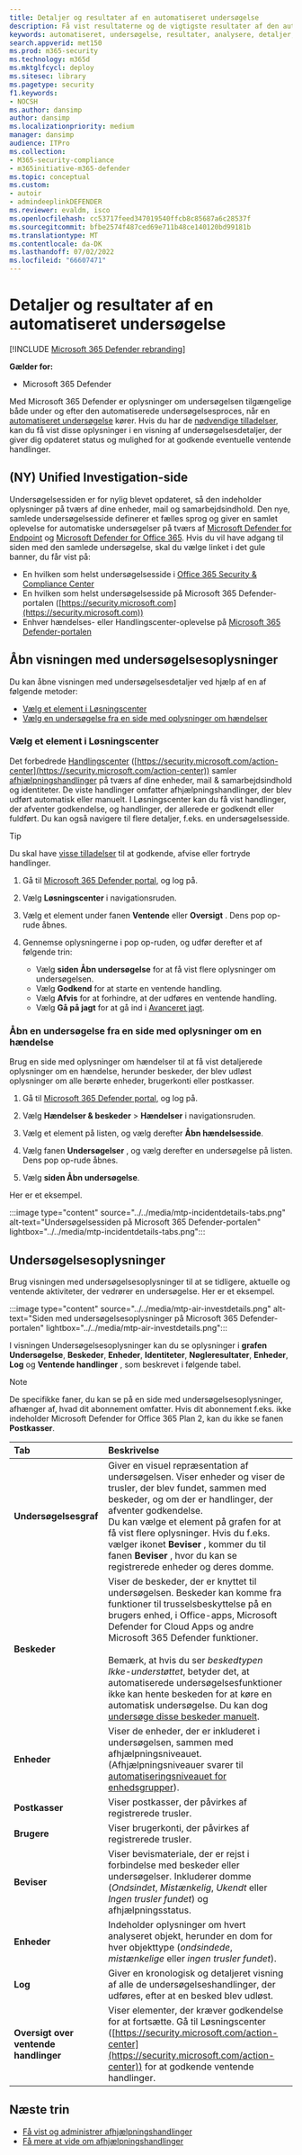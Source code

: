 ```yaml
---
title: Detaljer og resultater af en automatiseret undersøgelse
description: Få vist resultaterne og de vigtigste resultater af den automatiserede undersøgelse i Microsoft 365 Defender
keywords: automatiseret, undersøgelse, resultater, analysere, detaljer, afhjælpning, autoair
search.appverid: met150
ms.prod: m365-security
ms.technology: m365d
ms.mktglfcycl: deploy
ms.sitesec: library
ms.pagetype: security
f1.keywords:
- NOCSH
ms.author: dansimp
author: dansimp
ms.localizationpriority: medium
manager: dansimp
audience: ITPro
ms.collection:
- M365-security-compliance
- m365initiative-m365-defender
ms.topic: conceptual
ms.custom:
- autoir
- admindeeplinkDEFENDER
ms.reviewer: evaldm, isco
ms.openlocfilehash: cc53717feed347019540ffcb8c85687a6c28537f
ms.sourcegitcommit: bfbe2574f487ced69e711b48ce140120bd99181b
ms.translationtype: MT
ms.contentlocale: da-DK
ms.lasthandoff: 07/02/2022
ms.locfileid: "66607471"
---
```

# <a name="details-and-results-of-an-automated-investigation"></a>Detaljer og resultater af en automatiseret undersøgelse

[!INCLUDE [Microsoft 365 Defender rebranding](../includes/microsoft-defender.md)]

**Gælder for:**
- Microsoft 365 Defender

Med Microsoft 365 Defender er oplysninger om undersøgelsen tilgængelige både under og efter den automatiserede undersøgelsesproces, når en [automatiseret undersøgelse](m365d-autoir.md) kører. Hvis du har de [nødvendige tilladelser](m365d-action-center.md#required-permissions-for-action-center-tasks), kan du få vist disse oplysninger i en visning af undersøgelsesdetaljer, der giver dig opdateret status og mulighed for at godkende eventuelle ventende handlinger. 

## <a name="new-unified-investigation-page"></a>(NY) Unified Investigation-side

Undersøgelsessiden er for nylig blevet opdateret, så den indeholder oplysninger på tværs af dine enheder, mail og samarbejdsindhold. Den nye, samlede undersøgelsesside definerer et fælles sprog og giver en samlet oplevelse for automatiske undersøgelser på tværs af [Microsoft Defender for Endpoint](/windows/security/threat-protection/microsoft-defender-atp/microsoft-defender-advanced-threat-protection) og [Microsoft Defender for Office 365](../office-365-security/defender-for-office-365.md). Hvis du vil have adgang til siden med den samlede undersøgelse, skal du vælge linket i det gule banner, du får vist på:

- En hvilken som helst undersøgelsesside i <a href="https://go.microsoft.com/fwlink/p/?linkid=2077143" target="_blank">Office 365 Security & Compliance Center</a>
- En hvilken som helst undersøgelsesside på Microsoft 365 Defender-portalen ([https://security.microsoft.com](https://security.microsoft.com))
- Enhver hændelses- eller Handlingscenter-oplevelse på <a href="https://go.microsoft.com/fwlink/p/?linkid=2077139" target="_blank">Microsoft 365 Defender-portalen</a>

## <a name="open-the-investigation-details-view"></a>Åbn visningen med undersøgelsesoplysninger

Du kan åbne visningen med undersøgelsesdetaljer ved hjælp af en af følgende metoder:

- [Vælg et element i Løsningscenter](#select-an-item-in-the-action-center)
- [Vælg en undersøgelse fra en side med oplysninger om hændelser](#open-an-investigation-from-an-incident-details-page)

### <a name="select-an-item-in-the-action-center"></a>Vælg et element i Løsningscenter

Det forbedrede [Handlingscenter](m365d-action-center.md) ([https://security.microsoft.com/action-center](https://security.microsoft.com/action-center)) samler [afhjælpningshandlinger](m365d-remediation-actions.md) på tværs af dine enheder, mail & samarbejdsindhold og identiteter. De viste handlinger omfatter afhjælpningshandlinger, der blev udført automatisk eller manuelt. I Løsningscenter kan du få vist handlinger, der afventer godkendelse, og handlinger, der allerede er godkendt eller fuldført. Du kan også navigere til flere detaljer, f.eks. en undersøgelsesside.

> [!TIP]
> Du skal have [visse tilladelser](m365d-action-center.md#required-permissions-for-action-center-tasks) til at godkende, afvise eller fortryde handlinger.

1. Gå til <a href="https://go.microsoft.com/fwlink/p/?linkid=2077139" target="_blank">Microsoft 365 Defender portal,</a> og log på. 

2. Vælg **Løsningscenter** i navigationsruden. 

3. Vælg et element under fanen **Ventende** eller **Oversigt** . Dens pop op-rude åbnes.

4. Gennemse oplysningerne i pop op-ruden, og udfør derefter et af følgende trin:
   - Vælg **siden Åbn undersøgelse** for at få vist flere oplysninger om undersøgelsen.
   - Vælg **Godkend** for at starte en ventende handling.
   - Vælg **Afvis** for at forhindre, at der udføres en ventende handling.
   - Vælg **Gå på jagt** for at gå ind i [Avanceret jagt](advanced-hunting-overview.md).

### <a name="open-an-investigation-from-an-incident-details-page"></a>Åbn en undersøgelse fra en side med oplysninger om en hændelse

Brug en side med oplysninger om hændelser til at få vist detaljerede oplysninger om en hændelse, herunder beskeder, der blev udløst oplysninger om alle berørte enheder, brugerkonti eller postkasser.

1. Gå til <a href="https://go.microsoft.com/fwlink/p/?linkid=2077139" target="_blank">Microsoft 365 Defender portal,</a> og log på. 

2. Vælg **Hændelser & beskeder** > **Hændelser** i navigationsruden. 

3. Vælg et element på listen, og vælg derefter **Åbn hændelsesside**.

4. Vælg fanen **Undersøgelser** , og vælg derefter en undersøgelse på listen. Dens pop op-rude åbnes.

5. Vælg **siden Åbn undersøgelse**. 

Her er et eksempel.

:::image type="content" source="../../media/mtp-incidentdetails-tabs.png" alt-text="Undersøgelsessiden på Microsoft 365 Defender-portalen" lightbox="../../media/mtp-incidentdetails-tabs.png":::

## <a name="investigation-details"></a>Undersøgelsesoplysninger

Brug visningen med undersøgelsesoplysninger til at se tidligere, aktuelle og ventende aktiviteter, der vedrører en undersøgelse. Her er et eksempel.

:::image type="content" source="../../media/mtp-air-investdetails.png" alt-text="Siden med undersøgelsesoplysninger på Microsoft 365 Defender-portalen" lightbox="../../media/mtp-air-investdetails.png":::

I visningen Undersøgelsesoplysninger kan du se oplysninger i **grafen Undersøgelse**, **Beskeder**, **Enheder**, **Identiteter**, **Nøgleresultater**, **Enheder**, **Log** og **Ventende handlinger** , som beskrevet i følgende tabel.

> [!NOTE]
> De specifikke faner, du kan se på en side med undersøgelsesoplysninger, afhænger af, hvad dit abonnement omfatter. Hvis dit abonnement f.eks. ikke indeholder Microsoft Defender for Office 365 Plan 2, kan du ikke se fanen **Postkasser**.

| Tab | Beskrivelse |
|:--------|:--------|
| **Undersøgelsesgraf** | Giver en visuel repræsentation af undersøgelsen. Viser enheder og viser de trusler, der blev fundet, sammen med beskeder, og om der er handlinger, der afventer godkendelse.<br/>Du kan vælge et element på grafen for at få vist flere oplysninger. Hvis du f.eks. vælger ikonet **Beviser** , kommer du til fanen **Beviser** , hvor du kan se registrerede enheder og deres domme. |
| **Beskeder** | Viser de beskeder, der er knyttet til undersøgelsen. Beskeder kan komme fra funktioner til trusselsbeskyttelse på en brugers enhed, i Office-apps, Microsoft Defender for Cloud Apps og andre Microsoft 365 Defender funktioner. <br> <br> Bemærk, at hvis du ser *beskedtypen Ikke-understøttet*, betyder det, at automatiserede undersøgelsesfunktioner ikke kan hente beskeden for at køre en automatisk undersøgelse. Du kan dog [undersøge disse beskeder manuelt](investigate-incidents.md#alerts).
| **Enheder** | Viser de enheder, der er inkluderet i undersøgelsen, sammen med afhjælpningsniveauet. (Afhjælpningsniveauer svarer til [automatiseringsniveauet for enhedsgrupper](m365d-configure-auto-investigation-response.md#review-or-change-the-automation-level-for-device-groups)). |
| **Postkasser** |Viser postkasser, der påvirkes af registrerede trusler.  |
| **Brugere**  | Viser brugerkonti, der påvirkes af registrerede trusler. |
| **Beviser** | Viser bevismateriale, der er rejst i forbindelse med beskeder eller undersøgelser. Inkluderer domme (*Ondsindet*, *Mistænkelig*, *Ukendt* eller *Ingen trusler fundet*) og afhjælpningsstatus. |
| **Enheder** | Indeholder oplysninger om hvert analyseret objekt, herunder en dom for hver objekttype (*ondsindede*, *mistænkelige* eller *ingen trusler fundet*).|
|**Log** | Giver en kronologisk og detaljeret visning af alle de undersøgelseshandlinger, der udføres, efter at en besked blev udløst.|
| **Oversigt over ventende handlinger** | Viser elementer, der kræver godkendelse for at fortsætte. Gå til Løsningscenter ([https://security.microsoft.com/action-center](https://security.microsoft.com/action-center)) for at godkende ventende handlinger. |

## <a name="next-steps"></a>Næste trin

- [Få vist og administrer afhjælpningshandlinger](m365d-autoir-actions.md)
- [Få mere at vide om afhjælpningshandlinger](m365d-remediation-actions.md)
